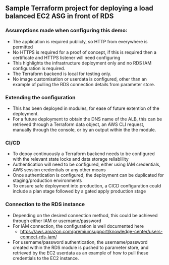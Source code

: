 ## Sample Terraform project for deploying a load balanced EC2 ASG in front of RDS ##

### Assumptions made when configuring this demo: ###
- The application is required publicly, so HTTP from everywhere is permitted
- No HTTPS is required for a proof of concept, if this is required then a certificate and HTTPS listener will need configuring
- This highlights the infrastructure deployment only and no RDS IAM configuration is required.
- The Terraform backend is local for testing only.
- No image customisation or userdata is configured, other than an example of pulling the RDS connection details from parameter store.

### Extending the configuration ###
- This has been deployed in modules, for ease of future extention of the deployment.
- For a future deployment to obtain the DNS name of the ALB, this can be retrieved through a Terraform data object, an AWS CLI request, manually through the console, or by an output within the the module.

### CI/CD ###
- To depoy continuously a Terraform backend needs to be configured with the relevant state locks and data storage reliablility
- Authentication will need to be configured, either using IAM credentials, AWS session credentials or any other means
- Once authentication is configured, the deployment can be duplicated for staging/production environments
- To ensure safe deployment into production, a CICD configuration could include a plan stage followed by a gated apply production stage

### Connection to the RDS instance ###
- Depending on the desired connection method, this could be achieved through either IAM or username/password
- For IAM connection, the configuration is well documented here
  - https://aws.amazon.com/premiumsupport/knowledge-center/users-connect-rds-iam/
- For username/password authentication, the username/password created within the RDS module is pushed to parameter store, and retrieved by the EC2 userdata as an example of how to pull these credentials to the EC2 instance.


